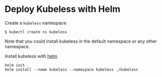 # Deploy Kubeless with Helm

Create a `kubeless` namespace:

```console
$ kubectl create ns kubeless
```

Note that you could install kubeless in the default namespace or any other namespace.

Install kubeless with [helm](https://github.com/kubernetes/helm)

```console
helm init
helm install --name kubeless --namespace kubeless ./kubeless
```

